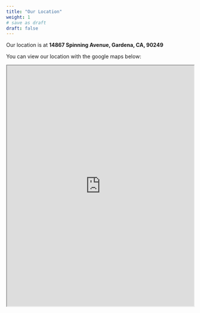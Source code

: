 ```yaml
---
title: "Our Location"
weight: 1
# save as draft
draft: false
---
```


Our location is at **14867 Spinning Avenue, Gardena, CA, 90249**

You can view our location with the google maps below:

<iframe src="https://www.google.com/maps/embed?pb=!1m18!1m12!1m3!1d3311.722910959429!2d-118.32157842377293!3d33.896789425921824!2m3!1f0!2f0!3f0!3m2!1i1024!2i768!4f13.1!3m3!1m2!1s0x80c2b597131ec9ab%3A0xada55885179cacaf!2s14867%20Spinning%20Ave%2C%20Gardena%2C%20CA%2090249!5e0!3m2!1sen!2sus!4v1693067439963!5m2!1sen!2sus" style="" width="100%" height="650" style="border:0;width:100%" allowfullscreen="true" loading="lazy" referrerpolicy="no-referrer-when-downgrade"></iframe>
